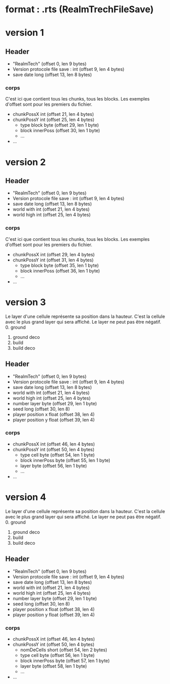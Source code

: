 # format : .rts (RealmTrechFileSave)

# version 1
## Header
- "RealmTech" (offset 0, len 9 bytes)
- Version protocole file save : int (offset 9, len 4 bytes)
- save date long (offset 13, len 8 bytes)

### corps
C'est ici que contient tous les chunks, tous les blocks.
Les exemples d'offset sont pour les premiers du fichier. 

- chunkPossX int (offset 21, len 4 bytes)
- chunkPossY int (offset 25, len 4 bytes)
  - type block byte (offset 29, len 1 byte)
  - block innerPoss (offset 30, len 1 byte)
  - ...
- ...

# version 2
## Header
- "RealmTech" (offset 0, len 9 bytes)
- Version protocole file save : int (offset 9, len 4 bytes)
- save date long (offset 13, len 8 bytes)
- world with int (offset 21, len 4 bytes)
- world high int (offset 25, len 4 bytes)

### corps
C'est ici que contient tous les chunks, tous les blocks.
Les exemples d'offset sont pour les premiers du fichier.

- chunkPossX int (offset 29, len 4 bytes)
- chunkPossY int (offset 31, len 4 bytes)
  - type block byte (offset 35, len 1 byte)
  - block innerPoss (offset 36, len 1 byte)
  - ...
- ...

# version 3

Le layer d'une cellule représente sa position dans la hauteur. C'est la
cellule avec le plus grand layer qui sera affiché. Le layer ne peut
pas être négatif. 
0. ground 
1. ground deco 
2. build 
3. build deco

## Header
- "RealmTech" (offset 0, len 9 bytes)
- Version protocole file save : int (offset 9, len 4 bytes)
- save date long (offset 13, len 8 bytes)
- world with int (offset 21, len 4 bytes)
- world high int (offset 25, len 4 bytes)
- number layer byte (offset 29, len 1 byte)
- seed long (offset 30, len 8)
- player position x float (offset 38, len 4)
- player position y float (offset 39, len 4)

### corps

- chunkPossX int (offset 46, len 4 bytes)
- chunkPossY int (offset 50, len 4 bytes)
  - type cell byte (offset 54, len 1 byte)
  - block innerPoss byte (offset 55, len 1 byte)
  - layer byte (offset 56, len 1 byte)
  - ...
- ...

# version 4

Le layer d'une cellule représente sa position dans la hauteur. C'est la
cellule avec le plus grand layer qui sera affiché. Le layer ne peut
pas être négatif.
0. ground
1. ground deco
2. build
3. build deco

## Header
- "RealmTech" (offset 0, len 9 bytes)
- Version protocole file save : int (offset 9, len 4 bytes)
- save date long (offset 13, len 8 bytes)
- world with int (offset 21, len 4 bytes)
- world high int (offset 25, len 4 bytes)
- number layer byte (offset 29, len 1 byte)
- seed long (offset 30, len 8)
- player position x float (offset 38, len 4)
- player position y float (offset 39, len 4)

### corps

- chunkPossX int (offset 46, len 4 bytes)
- chunkPossY int (offset 50, len 4 bytes)
  - nomDeCells short (offset 54, len 2 bytes)
  - type cell byte (offset 56, len 1 byte)
  - block innerPoss byte (offset 57, len 1 byte)
  - layer byte (offset 58, len 1 byte)
  - ...
- ...